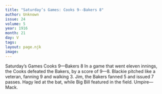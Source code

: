 ```yaml
---
title: "Saturday’s Games: Cooks 9--Bakers 8"
author: Unknown
issue: 24
volume: 5
year: 1916
month: 21
day: V
tags:
layout: page.njk
image:
---
```

Saturday’s Games   Cooks 9—Bakers 8      In a game that went eleven innings, the Cooks defeated the Bakers, by a score of 9—8.   Blackie pitched like a veteran, fanning 9 and walking 3.    Jim, the Bakers fanned 5 and issued 7 passes. Hagy led at the bat, while Big Bill featured in the field.    Umpire—Mack.   




